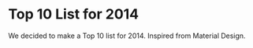 Top 10 List for 2014
====================

We decided to make a Top 10 list for 2014. Inspired from Material Design.
